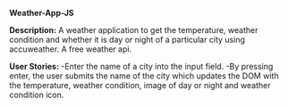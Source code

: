 **Weather-App-JS**

**Description:**
A weather application to get the temperature, weather condition and whether it is day or night of a particular city using accuweather. A free weather api.

**User Stories:**
-Enter the name of a city into the input field.
-By pressing enter, the user submits the name of the city which updates the DOM with the temperature, weather condition, image of day or night and weather condition icon.
